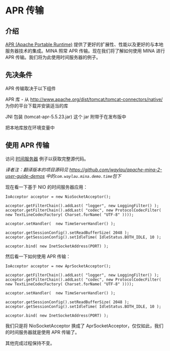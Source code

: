 APR 传输
====

## 介绍

[APR (Apache Portable Runtime)](http://apr.apache.org/) 提供了更好的扩展性、性能以及更好的与本地服务器技术的集成。MINA 照常 APR 传输。现在我们将了解如何使用 MINA 进行 APR 传输。我们将为此使用时间服务器的例子。

## 先决条件
        
APR 传输取决于以下组件
        
APR 库 - 从 http://www.apache.org/dist/tomcat/tomcat-connectors/native/ 为你的平台下载并安装适当的库
        
JNI 包装 (tomcat-apr-5.5.23.jar) 这个 jar 附带于在发布版中
        
把本地库放在环境变量中
        
## 使用 APR 传输
        
访问 [时间服务器](http://mina.apache.org/mina-project/xref/org/apache/mina/example/gettingstarted/timeserver/) 例子以获取完整源代码。


*译者注：翻译版本的项目源码见 <https://github.com/waylau/apache-mina-2-user-guide-demos> 中的`com.waylau.mina.demo.time`包下*
        
现在看一下基于 NIO 的时间服务器应用：

	IoAcceptor acceptor = new NioSocketAcceptor();
	
	acceptor.getFilterChain().addLast( "logger", new LoggingFilter() );
	acceptor.getFilterChain().addLast( "codec", new ProtocolCodecFilter( new TextLineCodecFactory( Charset.forName( "UTF-8" ))));
	
	acceptor.setHandler(  new TimeServerHandler() );
	
	acceptor.getSessionConfig().setReadBufferSize( 2048 );
	acceptor.getSessionConfig().setIdleTime( IdleStatus.BOTH_IDLE, 10 );
	
	acceptor.bind( new InetSocketAddress(PORT) );

然后看一下如何使用 APR 传输：
	
	IoAcceptor acceptor = new AprSocketAcceptor();
	
	acceptor.getFilterChain().addLast( "logger", new LoggingFilter() );
	acceptor.getFilterChain().addLast( "codec", new ProtocolCodecFilter( new TextLineCodecFactory( Charset.forName( "UTF-8" ))));
	
	acceptor.setHandler(  new TimeServerHandler() );
	
	acceptor.getSessionConfig().setReadBufferSize( 2048 );
	acceptor.getSessionConfig().setIdleTime( IdleStatus.BOTH_IDLE, 10 );
	
	acceptor.bind( new InetSocketAddress(PORT) );

我们只是将 NioSocketAcceptor 换成了 AprSocketAcceptor，仅仅如此，我们的时间服务器就是使用 APR 传输了。

其他完成过程保持不变。